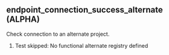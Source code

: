 
## endpoint_connection_success_alternate (ALPHA)

Check connection to an alternate project.

1. Test skipped: No functional alternate registry defined
